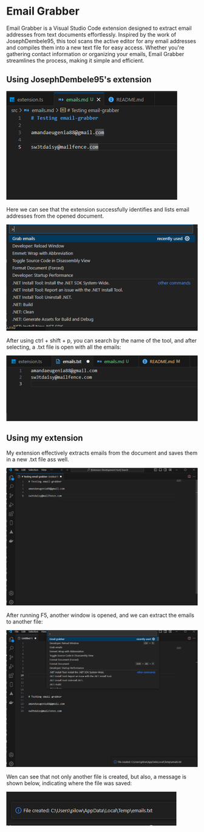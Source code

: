 # Email Grabber

Email Grabber is a Visual Studio Code extension designed to extract email addresses from text documents effortlessly. Inspired by the work of JosephDembele95, this tool scans the active editor for any email addresses and compiles them into a new text file for easy access. Whether you're gathering contact information or organizing your emails, Email Grabber streamlines the process, making it simple and efficient.


## Using JosephDembele95's extension

![josephs-extension](image-1.png)

Here we can see that the extension successfully identifies and lists email addresses from the opened document.

![command](image-2.png)

After using ctrl + shift + p, you can search by the name of the tool, and after selecting, a .txt file is open with all the emails:

![email-list](image-3.png)


## Using my extension
My extension effectively extracts emails from the document and saves them in a new .txt file ass well.

![alt text](image-4.png)

After running F5, another window is opened, and we can extract the emails to another file:

![alt text](image-5.png)

Wen can see that not only another file is created, but also, a message is shown below, indicating where the file was saved:

![alt text](image-6.png)

